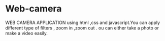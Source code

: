 # Web-camera
WEB CAMERA APPLICATION using html ,css  and javascript.You can apply different type of filters , zoom in ,zoom out . ou can either take a photo or make a video easily.
